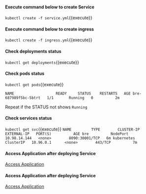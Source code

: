 
#### Execute command below to create Service
`kubectl create -f service.yml`{{execute}}

#### Execute command below to create ingress
`kubectl create -f ingress.yml`{{execute}}

#### Check deployments status
`kubectl get deployments`{{execute}}

#### Check pods status
`kubectl get pods`{{execute}}

`
NAME                   READY     STATUS    RESTARTS   AGE
bre-687989f5bc-5btrt   1/1       Running   0          2m
`

Repeat if the STATUS not shows `Running`

#### Check services status
`kubectl get svc`{{execute}}
`
NAME         TYPE        CLUSTER-IP     EXTERNAL-IP   PORT(S)          AGE
bre          NodePort    10.98.14.144   <none>        8090:30001/TCP   6m
kubernetes   ClusterIP   10.96.0.1      <none>        443/TCP          7m
`

#### Access Application after deploying Service
[Access Application](https://[[HOST_SUBDOMAIN]]-30001-[[KATACODA_HOST]].environments.katacoda.com/)


#### Access Application after deploying Service
[Access Application](https://[[HOST_SUBDOMAIN]]-80-[[KATACODA_HOST]].environments.katacoda.com/testpath/)
